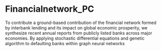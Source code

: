 # Financialnetwork_PC
To contribute a ground-based contribution of the financial network formed by interbank lending and its impact on global economic prosperity, we synthesize recent annual reports from publicly listed banks across major economies. By applying stochastic differential equations and genetic algorithm to defaulting banks within graph neural networks
